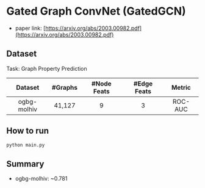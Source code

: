 Gated Graph ConvNet (GatedGCN)
==============================

* paper link: [https://arxiv.org/abs/2003.00982.pdf](https://arxiv.org/abs/2003.00982.pdf)

## Dataset

Task: Graph Property Prediction

|   Dataset   | #Graphs | #Node Feats | #Edge Feats | Metric |
| :---------: | :-----: | :---------: | :---------: | :-----: |
| ogbg-molhiv | 41,127 |      9      |      3      | ROC-AUC |

How to run
----------

```bash
python main.py
```

## Summary

* ogbg-molhiv: ~0.781
